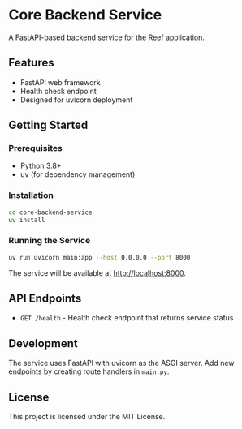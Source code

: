 # Core Backend Service

A FastAPI-based backend service for the Reef application.

## Features

- FastAPI web framework
- Health check endpoint
- Designed for uvicorn deployment

## Getting Started

### Prerequisites

- Python 3.8+
- uv (for dependency management)

### Installation

```bash
cd core-backend-service
uv install
```

### Running the Service

```bash
uv run uvicorn main:app --host 0.0.0.0 --port 8000
```

The service will be available at [http://localhost:8000](http://localhost:8000).

## API Endpoints

- `GET /health` - Health check endpoint that returns service status

## Development

The service uses FastAPI with uvicorn as the ASGI server. Add new endpoints by creating route handlers in `main.py`.

## License

This project is licensed under the MIT License.
